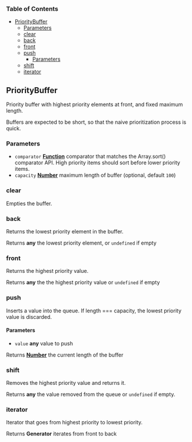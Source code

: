 <!-- Generated by documentation.js. Update this documentation by updating the source code. -->

### Table of Contents

-   [PriorityBuffer][1]
    -   [Parameters][2]
    -   [clear][3]
    -   [back][4]
    -   [front][5]
    -   [push][6]
        -   [Parameters][7]
    -   [shift][8]
    -   [iterator][9]

## PriorityBuffer

Priority buffer with highest priority elements at front, and fixed maximum length.

Buffers are expected to be short, so that the naive prioritization process is quick.

### Parameters

-   `comparator` **[Function][10]** comparator that matches the Array.sort() comparator API. High
    priority items should sort before lower priority items.
-   `capacity` **[Number][11]** maximum length of buffer (optional, default `100`)

### clear

Empties the buffer.

### back

Returns the lowest priority element in the buffer.

Returns **any** the lowest priority element, or `undefined` if empty

### front

Returns the highest priority value.

Returns **any** the the highest priority value or `undefined` if empty

### push

Inserts a value into the queue. If length === capacity,
the lowest priority value is discarded.

#### Parameters

-   `value` **any** value to push

Returns **[Number][11]** the current length of the buffer

### shift

Removes the highest priority value and returns it.

Returns **any** the value removed from the queue
or `undefined` if empty.

### iterator

Iterator that goes from highest priority to lowest priority.

Returns **Generator** iterates from front to back

[1]: #prioritybuffer

[2]: #parameters

[3]: #clear

[4]: #back

[5]: #front

[6]: #push

[7]: #parameters-1

[8]: #shift

[9]: #iterator

[10]: https://developer.mozilla.org/docs/Web/JavaScript/Reference/Statements/function

[11]: https://developer.mozilla.org/docs/Web/JavaScript/Reference/Global_Objects/Number
